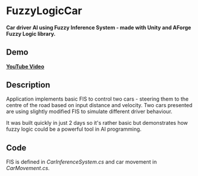 # FuzzyLogicCar
#### Car driver AI using Fuzzy Inference System - made with Unity and AForge Fuzzy Logic library.

## Demo
[**YouTube Video**](https://youtu.be/kHhF-OkGDxY)

## Description
Application implements basic FIS to control two cars - steering them to the centre of the road based on input distance and velocity. Two cars presented are using slightly modified FIS to simulate different driver behaviour.

It was built quickly in just 2 days so it's rather basic but demonstrates how fuzzy logic could be a powerful tool in AI programming.

## Code
FIS is defined in *CarInferenceSystem.cs* and car movement in *CarMovement.cs*.
